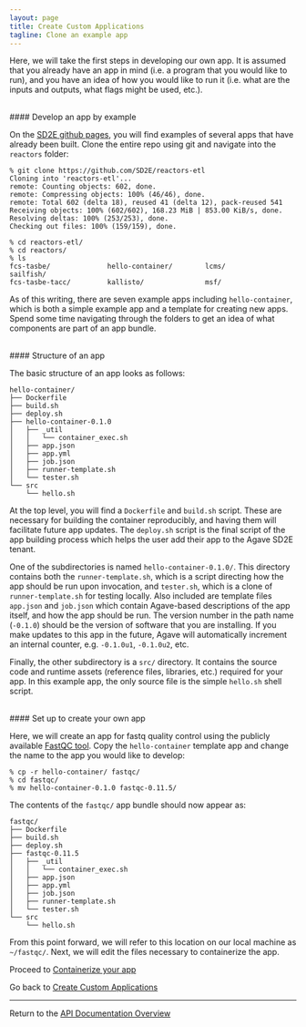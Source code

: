 ```yaml
---
layout: page
title: Create Custom Applications
tagline: Clone an example app
---
```


Here, we will take the first steps in developing our own app. It is assumed that
you already have an app in mind (i.e. a program that you would like to run), and 
you have an idea of how you would like to run it (i.e. what are the inputs and 
outputs, what flags might be used, etc.).

<br>
#### Develop an app by example

On the [SD2E github pages](https://github.com/SD2E/reactors-etl),
you will find examples of several apps that have already
been built. Clone the entire repo using git and navigate into the `reactors` folder:
```
% git clone https://github.com/SD2E/reactors-etl
Cloning into 'reactors-etl'...
remote: Counting objects: 602, done.
remote: Compressing objects: 100% (46/46), done.
remote: Total 602 (delta 18), reused 41 (delta 12), pack-reused 541
Receiving objects: 100% (602/602), 168.23 MiB | 853.00 KiB/s, done.
Resolving deltas: 100% (253/253), done.
Checking out files: 100% (159/159), done.

% cd reactors-etl/
% cd reactors/
% ls
fcs-tasbe/              hello-container/        lcms/                   sailfish/
fcs-tasbe-tacc/         kallisto/               msf/
```

As of this writing, there are seven example apps including `hello-container`,
which is both a simple example app and a template for creating new apps. Spend 
some time navigating through the folders to get an idea of what components are
part of an app bundle.

<br> 
#### Structure of an app

The basic structure of an app looks as follows:
```
hello-container/
├── Dockerfile
├── build.sh
├── deploy.sh
├── hello-container-0.1.0
│   ├── _util
│   │   └── container_exec.sh
│   ├── app.json
│   ├── app.yml
│   ├── job.json
│   ├── runner-template.sh
│   └── tester.sh
└── src
    └── hello.sh
```

At the top level, you will find a `Dockerfile` and `build.sh` script. These are
necessary for building the container reproducibly, and having them will facilitate 
future app updates. The `deploy.sh` script is the final script of the app building
process which helps the user add their app to the Agave SD2E tenant.

One of the subdirectories is named `hello-container-0.1.0/`. This directory contains
both the `runner-template.sh`, which is a script directing how the app should be
run upon invocation, and `tester.sh`, which is a clone of `runner-template.sh`
for testing locally. Also included are template files `app.json` and `job.json`
which contain Agave-based descriptions of the app itself, and how the app should
be run. The version number in the path name (`-0.1.0`) should be the version of
software that you are installing. If you make updates to this app in the future,
Agave will automatically increment an internal counter, e.g. `-0.1.0u1`, `-0.1.0u2`,
etc. 

Finally, the other subdirectory is a `src/` directory. It contains the source
code and runtime assets (reference files, libraries, etc.) required for your app.
In this example app, the only source file is the simple `hello.sh` shell script.


<br>
#### Set up to create your own app

Here, we will create an app for fastq quality control using the publicly available
[FastQC tool](https://www.bioinformatics.babraham.ac.uk/projects/fastqc/).
Copy the `hello-container` template app and change the name to the app you would
like to develop:
```
% cp -r hello-container/ fastqc/
% cd fastqc/
% mv hello-container-0.1.0 fastqc-0.11.5/
```

The contents of the `fastqc/` app bundle should now appear as:
```
fastqc/
├── Dockerfile
├── build.sh
├── deploy.sh
├── fastqc-0.11.5
│   ├── _util
│   │   └── container_exec.sh
│   ├── app.json
│   ├── app.yml
│   ├── job.json
│   ├── runner-template.sh
│   └── tester.sh
└── src
    └── hello.sh
```

From this point forward, we will refer to this location on our local machine
as `~/fastqc/`. Next, we will edit the files necessary to containerize the app.

Proceed to [Containerize your app](create_application_02.md)

Go back to [Create Custom Applications](create_application.md)



---
Return to the [API Documentation Overview](../index.md)
